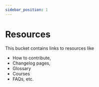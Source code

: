 ```yaml
---
sidebar_position: 1
---
```


# Resources

This bucket contains links to resources like
- How to contribute,
- Changelog pages,
- Glossary
- Courses
- FAQs, etc.
